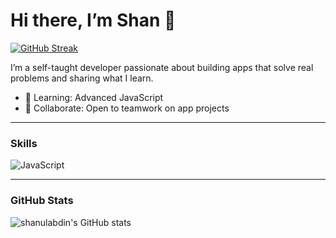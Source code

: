 # Hi there, I’m Shan 👋

<a href="https://git.io/streak-stats"><img src="https://streak-stats.demolab.com?user=shanulabdin&theme=dark" alt="GitHub Streak" /></a>

I’m a self-taught developer passionate about building apps that solve real problems and sharing what I learn.

- 🌱 Learning: Advanced JavaScript 
- 👯 Collaborate: Open to teamwork on app projects  

---

### Skills

![JavaScript](https://img.shields.io/badge/JavaScript-yellow?style=flat-square&logo=javascript)  

---

### GitHub Stats

![shanulabdin's GitHub stats](https://github-readme-stats.vercel.app/api?username=shanulabdin&show_icons=true&theme=dark)
